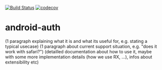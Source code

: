 [![Build Status](https://travis-ci.com/schonacin/android-auth.svg?token=QGKnygSyxwYQVgBaGnE7&branch=master)](https://travis-ci.com/schonacin/android-auth)
[![codecov](https://codecov.io/gh/schonacin/android-auth/branch/master/graph/badge.svg?token=uy499RGNh8)](https://codecov.io/gh/schonacin/android-auth)


# android-auth
(1 paragraph explaining what it is and what its useful for, e.g. stating a typical usecase)
(1 paragraph about current support situation, e.g. "does it work with safari?")
(detailled documentation about how to use it, maybe with some more implementation details (how we use RX, ...), infos about extensibility etc)
